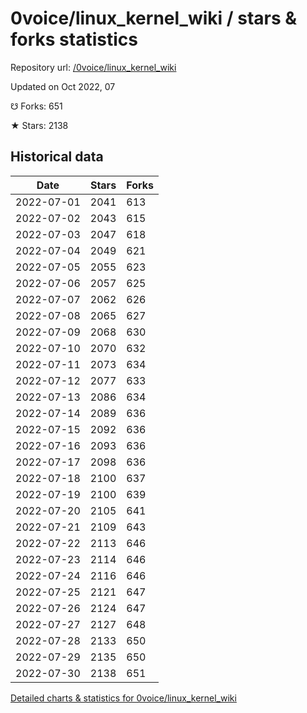 # 0voice/linux_kernel_wiki / stars & forks statistics

Repository url: [/0voice/linux_kernel_wiki](https://github.com/0voice/linux_kernel_wiki)

Updated on Oct 2022, 07

☋ Forks: 651

★ Stars: 2138

## Historical data
| Date | Stars | Forks |
|------|-------|-------|
| 2022-07-01 | 2041 | 613 | 
| 2022-07-02 | 2043 | 615 | 
| 2022-07-03 | 2047 | 618 | 
| 2022-07-04 | 2049 | 621 | 
| 2022-07-05 | 2055 | 623 | 
| 2022-07-06 | 2057 | 625 | 
| 2022-07-07 | 2062 | 626 | 
| 2022-07-08 | 2065 | 627 | 
| 2022-07-09 | 2068 | 630 | 
| 2022-07-10 | 2070 | 632 | 
| 2022-07-11 | 2073 | 634 | 
| 2022-07-12 | 2077 | 633 | 
| 2022-07-13 | 2086 | 634 | 
| 2022-07-14 | 2089 | 636 | 
| 2022-07-15 | 2092 | 636 | 
| 2022-07-16 | 2093 | 636 | 
| 2022-07-17 | 2098 | 636 | 
| 2022-07-18 | 2100 | 637 | 
| 2022-07-19 | 2100 | 639 | 
| 2022-07-20 | 2105 | 641 | 
| 2022-07-21 | 2109 | 643 | 
| 2022-07-22 | 2113 | 646 | 
| 2022-07-23 | 2114 | 646 | 
| 2022-07-24 | 2116 | 646 | 
| 2022-07-25 | 2121 | 647 | 
| 2022-07-26 | 2124 | 647 | 
| 2022-07-27 | 2127 | 648 | 
| 2022-07-28 | 2133 | 650 | 
| 2022-07-29 | 2135 | 650 | 
| 2022-07-30 | 2138 | 651 | 


[Detailed charts & statistics for 0voice/linux_kernel_wiki](https://reviewgithub.com/rep/0voice/linux_kernel_wiki)
